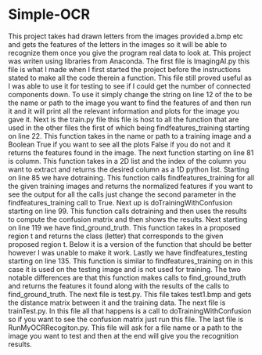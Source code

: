 # Simple-OCR
This project takes had drawn letters from the images provided a.bmp etc and gets the features of the letters in the images so it will be able to recognize them once you give the program real data to look at.  This project was writen using libraries from Anaconda. 
 The first file is ImagingAI.py this file is what I made when I first started the project before the instructions stated to make all the code therein a function.  This file still proved useful as I was able to use it for testing to see if I could get the number of connected components down.  To use it simply change the string on line 12 of the to be the name or path to the image you want to find the features of and then run it and it will print all the relevant information and plots for the image you gave it.  Next is the train.py file this file is host to all the function that are used in the other files the first of which being findfeatures_training starting on line 22.  This function takes in the name or path to a training image and a Boolean True if you want to see all the plots False if you do not and it returns the features found in the image.  The next function starting on line 81 is column.  This function takes in a 2D list and the index of the column you want to extract and returns the desired column as a 1D python list.  Starting on line 85 we have dotraining.  This function calls findfeatures_training for all the given training images and returns the normalized features if you want to see the output for all the calls just change the second parameter in the findfeatures_training call to True.  Next up is doTrainingWithConfusion starting on line 99.  This function calls dotraining and then uses the results to compute the confusion matrix and 
then shows the results.  Next starting on line 119 we have find_ground_truth.  This function takes in a proposed region t and returns the class (letter) that corresponds to the given proposed region t.  Below it is a version of the function that should be better however I was unable to make it work.  Lastly we have findfeatures_testing starting on line 135.  This function is similar to findfeatures_training on in this case it is used on the testing image and is not used for training.  The two notable differences are that this function makes calls to find_ground_truth and returns the features it found along with the results of the calls to find_ground_truth. The next file is test.py. This file takes test1.bmp and gets the distance matrix between it and the training data.  The next file is trainTest.py.  In this file all that happens is a call to  doTrainingWithConfusion so if you want to see the confusion matrix just run this file.  The last file is RunMyOCRRecogiton.py.  This file will ask for a file name or a path to the image you want to test and then at the end will give you the recognition results.
